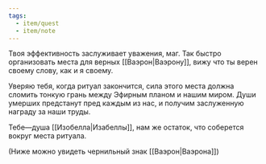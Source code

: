 ```yaml
---
tags:
  - item/quest
  - item/note
---
```


Твоя эффективность заслуживает уважения, маг. Так быстро организовать места для верных [[Ваэрон|Ваэрону]], вижу что ты верен своему слову, как и я своему.

Уверяю тебя, когда ритуал закончится, сила этого места должна сломить тонкую грань между Эфирным планом и нашим миром. Души умерших предстанут пред каждым из нас, и получим заслуженную награду за наши труды.

Тебе—душа [[Изобелла|Изабеллы]], нам же остаток, что соберется вокруг места ритуала.

(Ниже можно увидеть чернильный знак [[Ваэрон|Ваэрона]])
